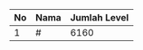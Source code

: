 | No | Nama            | Jumlah Level |
|----|-----------------|--------------|
| 1  | #    |    6160        |
